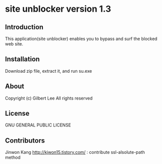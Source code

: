 site unblocker version 1.3
==================================


Introduction
------------

This application(site unblocker) enables you to bypass and surf the blocked web site.


Installation
------------
Download zip file, extract it, and run su.exe


About
-----

Copyright (c) Gilbert Lee All rights reserved


License
-------
GNU GENERAL PUBLIC LICENSE


Contributors
-------
Jinwon Kang http://kjwon15.tistory.com/ : contribute ssl-alsolute-path method